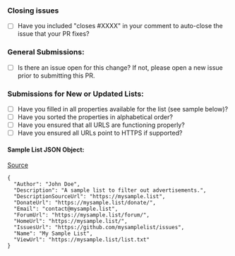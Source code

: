 ### Closing issues
* [ ] Have you included "closes #XXXX" in your comment to auto-close the issue that your PR fixes?

### General Submissions:
* [ ] Is there an issue open for this change? If not, please open a new issue prior to submitting this PR. 

### Submissions for New or Updated Lists:

* [ ] Have you filled in all properties available for the list (see sample below)?
* [ ] Have you sorted the properties in alphabetical order?
* [ ] Have you ensured that all URLS are functioning properly?
* [ ] Have you ensured all URLs point to HTTPS if supported?

#### Sample List JSON Object:
[Source](https://github.com/collinbarrett/FilterLists/blob/master/data/ListSample.json)

```
{
  "Author": "John Doe",
  "Description": "A sample list to filter out advertisements.",
  "DescriptionSourceUrl": "https://mysample.list",
  "DonateUrl": "https://mysample.list/donate/",
  "Email": "contact@mysample.list",
  "ForumUrl": "https://mysample.list/forum/",
  "HomeUrl": "https://mysample.list/",
  "IssuesUrl": "https://github.com/mysamplelist/issues",
  "Name": "My Sample List",
  "ViewUrl": "https://mysample.list/list.txt"
}
```